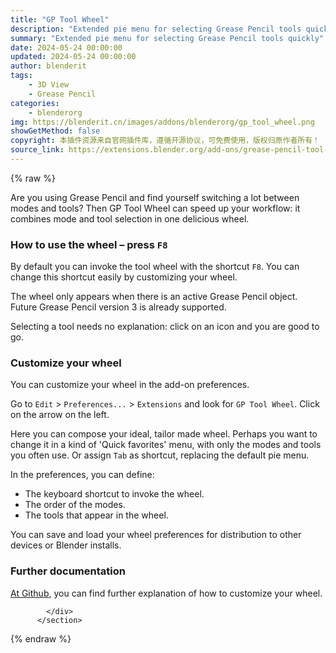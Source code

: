 ```yaml
---
title: "GP Tool Wheel"
description: "Extended pie menu for selecting Grease Pencil tools quickly"
summary: "Extended pie menu for selecting Grease Pencil tools quickly"
date: 2024-05-24 00:00:00
updated: 2024-05-24 00:00:00
author: blenderit
tags: 
    - 3D View
    - Grease Pencil
categories:
    - blenderorg
img: https://blenderit.cn/images/addons/blenderorg/gp_tool_wheel.png
showGetMethod: false
copyright: 本插件资源来自官网插件库，遵循开源协议，可免费使用，版权归原作者所有！
source_link: https://extensions.blender.org/add-ons/grease-pencil-tool-wheel/
---
```


{% raw %}
<section id="about" class="mt-3">
            <div class="box style-rich-text">
              <p>Are you using Grease Pencil and find yourself switching a lot between modes and tools? Then GP Tool Wheel can speed up your workflow: it combines mode and tool selection in one delicious wheel.</p>
<h3>How to use the wheel – press <code>F8</code></h3>
<p>By default you can invoke the tool wheel with the shortcut <code>F8</code>. You can change this shortcut easily by customizing your wheel.</p>
<p>The wheel only appears when there is an active Grease Pencil object. Future Grease Pencil version 3 is already supported.</p>
<p>Selecting a tool needs no explanation: click on an icon and you are good to go.</p>
<h3>Customize your wheel</h3>
<p>You can customize your wheel in the add-on preferences.</p>
<p>Go to <code>Edit</code> &gt; <code>Preferences...</code> &gt; <code>Extensions</code> and look for <code>GP Tool Wheel</code>. Click on the arrow on the left.</p>
<p>Here you can compose your ideal, tailor made wheel. Perhaps you want to change it in a kind of 'Quick favorites' menu, with only the modes and tools you often use. Or assign <code>Tab</code> as shortcut, replacing the default pie menu.</p>
<p>In the preferences, you can define:</p>
<ul>
<li>The keyboard shortcut to invoke the wheel.</li>
<li>The order of the modes.</li>
<li>The tools that appear in the wheel.</li>
</ul>
<p>You can save and load your wheel preferences for distribution to other devices or Blender installs.</p>
<h3>Further documentation</h3>
<p><a rel="nofollow noopener noreferrer external" target="_blank" href="https://github.com/SietseB/GP-Tool-Wheel">At Github</a>, you can find further explanation of how to customize your wheel.</p>

            </div>
          </section>
<div style="display: none">blenderorg</div>
{% endraw %}